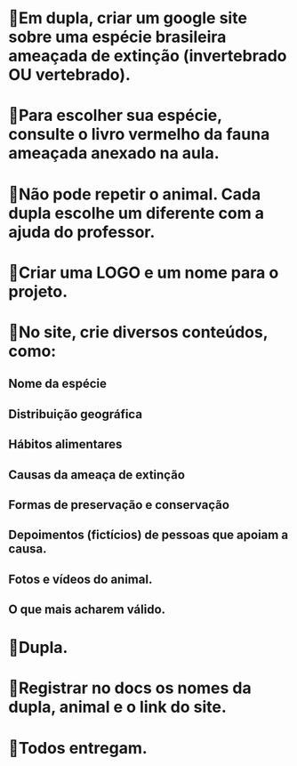 # 🌱Em dupla, criar um google site sobre uma espécie brasileira ameaçada de extinção (invertebrado OU vertebrado). 
# 🌱Para escolher sua espécie, consulte o livro vermelho da fauna ameaçada anexado na aula.
# 🌱Não pode repetir o animal. Cada dupla escolhe um diferente com a ajuda do professor.
# 🌱Criar uma LOGO e um nome para o projeto.
# 🌱No site, crie diversos conteúdos, como:
## Nome da espécie
## Distribuição geográfica
## Hábitos alimentares
## Causas da ameaça de extinção
## Formas de preservação e conservação
## Depoimentos (fictícios) de pessoas que apoiam a causa.
## Fotos e vídeos do animal.
## O que mais acharem válido.
# 🔸Dupla.
# 🔸Registrar no docs os nomes da dupla, animal e o link do site.
# 🔸Todos entregam.